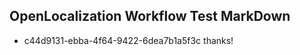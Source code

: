 ## OpenLocalization Workflow Test MarkDown
* c44d9131-ebba-4f64-9422-6dea7b1a5f3c thanks!

<!--HONumber=Jul16_HO3-->


